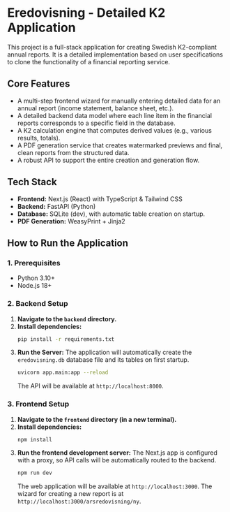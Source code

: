 # Eredovisning - Detailed K2 Application

This project is a full-stack application for creating Swedish K2-compliant annual reports. It is a detailed implementation based on user specifications to clone the functionality of a financial reporting service.

## Core Features
- A multi-step frontend wizard for manually entering detailed data for an annual report (income statement, balance sheet, etc.).
- A detailed backend data model where each line item in the financial reports corresponds to a specific field in the database.
- A K2 calculation engine that computes derived values (e.g., various results, totals).
- A PDF generation service that creates watermarked previews and final, clean reports from the structured data.
- A robust API to support the entire creation and generation flow.

## Tech Stack
- **Frontend:** Next.js (React) with TypeScript & Tailwind CSS
- **Backend:** FastAPI (Python)
- **Database:** SQLite (dev), with automatic table creation on startup.
- **PDF Generation:** WeasyPrint + Jinja2

## How to Run the Application

### 1. Prerequisites
- Python 3.10+
- Node.js 18+

### 2. Backend Setup
1.  **Navigate to the `backend` directory.**
2.  **Install dependencies:**
    ```bash
    pip install -r requirements.txt
    ```
3.  **Run the Server:**
    The application will automatically create the `eredovisning.db` database file and its tables on first startup.
    ```bash
    uvicorn app.main:app --reload
    ```
    The API will be available at `http://localhost:8000`.

### 3. Frontend Setup
1.  **Navigate to the `frontend` directory (in a new terminal).**
2.  **Install dependencies:**
    ```bash
    npm install
    ```
3.  **Run the frontend development server:**
    The Next.js app is configured with a proxy, so API calls will be automatically routed to the backend.
    ```bash
    npm run dev
    ```
    The web application will be available at `http://localhost:3000`. The wizard for creating a new report is at `http://localhost:3000/arsredovisning/ny`.

